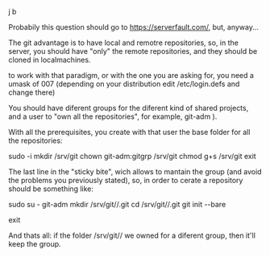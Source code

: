  j b

Probabily this question should go to https://serverfault.com/, but, anyway...

The git advantage is to have local and remotre repositories, so, in the server, you should have "only" the remote repositories, and they should be cloned in localmachines.

to work with that paradigm, or with the one you are asking for, you need a umask of 007 (depending on your distribution edit /etc/login.defs and change there)

You should have diferent groups for the diferent kind of shared projects, and a user to "own all the repositories", for example, git-adm ).

With all the prerequisites, you create with that user the base folder for all the repositories:

sudo -i
mkdir /srv/git
chown git-adm:gitgrp /srv/git
chmod g+s /srv/git
exit

The last line in the "sticky bite", wich allows to mantain the group (and avoid the problems you previously stated), so, in order to cerate a repository should be something like:

sudo su - git-adm
mkdir /srv/git/<group>/<repoName>.git
cd /srv/git/<group>/<repoName>.git
git init --bare

exit

And thats all: if the folder /srv/git/<group>/ we owned for a diferent group, then it'll keep the group.


